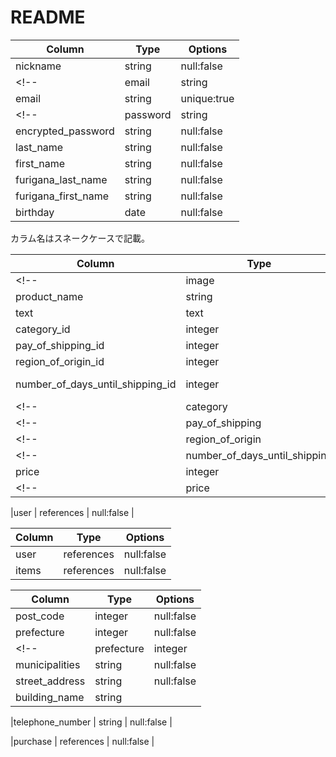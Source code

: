 # README


<!-- usersテーブル -->
| Column             | Type       | Options      |
| -------------------| -----------| ------------ |
|nickname            | string     | null:false   |
<!-- |email               | string     | unique: true |間違えた -->
|email               | string     | unique:true  |
<!-- |password            | string     | null: false  |間違えた。データベースには暗号化して保存するため。 -->
|encrypted_password  | string     | null:false   |
|last_name           | string     | null:false   |
|first_name          | string     | null:false   |
|furigana_last_name  | string     | null:false   |
|furigana_first_name | string     | null:false   |
|birthday            | date       | null:false   |
カラム名はスネークケースで記載。

<!-- itemsテーブル -->
| Column             | Type       | Options      |
| -------------------| -----------| ------------ |
<!-- |image| string     | null: false  |image不要。active_storage導入時に自動でテーブルなどが生成される -->
|product_name        | string     | null:false   |
|text                | text       | null:false   |
|category_id            | integer | null:false   |
|pay_of_shipping_id     | integer | null:false   |
|region_of_origin_id    | integer | null:false   |
|number_of_days_until_shipping_id | integer      | null: false  |
<!-- |category            | text       | null:false   | -->
<!-- |pay_of_shipping     | text       | null:false   | -->
<!-- |region_of_origin    | text       | null:false   | -->
<!-- |number_of_days_until_shipping    | text         | null: false  | -->
|price               | integer    | null:false   |
<!-- |price               | text       | null:false   | -->
<!-- 金額は数値で入力されるため、Typeにはinteger型を指定 -->
|user                | references | null:false   |


<!-- purchaseテーブル -->
| Column             | Type       | Options      |
| -------------------| -----------| ------------ |
|user                | references | null:false   |
|items               | references | null:false   |


<!-- addressテーブル -->
| Column             | Type       | Options      |
| -------------------| -----------| ------------ |
|post_code           | integer       | null:false   |
|prefecture          | integer       | null:false   |
<!-- |prefecture          | integer       | null:false   | -->
|municipalities      | string     | null:false   |
|street_address      | string     | null:false   |
|building_name       | string     |              |
<!-- 建物名は必須項目ではないため、null:falseオプションは削除 -->
<!-- 住所の情報は短い文字列で管理ができるため、typeにはstring型を指定 -->
|telephone_number    | string     | null:false   |
<!-- |telephone_number    | text       | null:false   | -->
<!-- 電話番号カラムのTypeはstringに変更。integer型だと0から始まる数値を扱うことが出来ないため。 -->
<!-- ※電話番号は0から始まります。integer型だと、最初の0が省略されてしまう。 -->
<!-- |user                | references | null:false   | -->
<!-- |items               | references | null:false   | -->
<!-- 購入管理テーブルで管理するため、不要 -->
|purchase            | references | null:false   |


<!--
This README would normally document whatever steps are necessary to get the
application up and running.

Things you may want to cover:

* Ruby version

* System dependencies

* Configuration

* Database creation

* Database initialization

* How to run the test suite

* Services (job queues, cache servers, search engines, etc.)

* Deployment instructions

* ... -->
